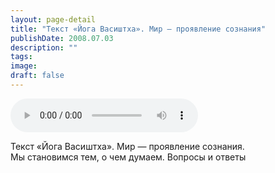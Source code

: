 ```yaml
---
layout: page-detail
title: "Текст «Йога Васиштха». Мир — проявление сознания"
publishDate: 2008.07.03
description: ""
tags:
image:
draft: false
---
```


<audio title="2008.07.03 - Текст «Йога Васиштха». Мир — проявление сознания.mp3" src="/upload/iblock/512/5126f0fd8c92d8082712641f19e2a059.mp3" controls=""></audio>

 Текст «Йога Васиштха». Мир — проявление сознания.  
 Мы становимся тем, о чем думаем. Вопросы и ответы  

  
